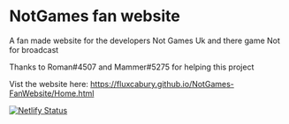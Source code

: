 # NotGames fan website
A fan made website for the developers Not Games Uk and there game Not for broadcast

Thanks to Roman#4507 and Mammer#5275 for helping this project

Vist the website here: https://fluxcabury.github.io/NotGames-FanWebsite/Home.html

[![Netlify Status](https://api.netlify.com/api/v1/badges/d7924d61-078f-4a22-9cb2-5a718c50ddc4/deploy-status)](https://app.netlify.com/sites/notfans/deploys)
